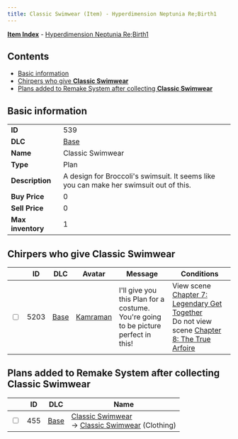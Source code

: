 ```yaml
---
title: Classic Swimwear (Item) - Hyperdimension Neptunia Re;Birth1
---
```


[**Item Index**](/neptunia/rb1/item/index.html) - [Hyperdimension Neptunia Re;Birth1](/neptunia/rb1)

## Contents

- [Basic information](#basic-information)
- [Chirpers who give **Classic Swimwear**](#chirpers-who-give-classic-swimwear)
- [Plans added to Remake System after collecting **Classic Swimwear**](#plans-added-to-remake-system-after-collecting-classic-swimwear)
## Basic information

|   |   |
| -- | -- |
| **ID** | 539 |
| **DLC** | [Base](/neptunia/rb1/dlc/1-base.html) |
| **Name** | Classic Swimwear |
| **Type** | Plan |
| **Description** | A design for Broccoli's swimsuit. It seems like you can make her swimsuit out of this. |
| **Buy Price** | 0 |
| **Sell Price** | 0 |
| **Max inventory** | 1 |


## Chirpers who give **Classic Swimwear**

|    | ID | DLC | Avatar | Message | Conditions |
| -- | -- | --- | ------ | ------- | ---------- |
| <input type="checkbox" id="rb1-chirper-event-1-5203" class="trackbox" /> | 5203 | [Base](/neptunia/rb1/dlc/1-base.html) | [Kamraman](/neptunia/rb1/undefined/1-255-kamraman.html) | I'll give you this Plan for a costume.<br />You're going to be picture perfect in this! | View scene [Chapter 7: Legendary Get Together](/neptunia/rb1/scene/1-726-chapter-7-legendary-get-together.html)<br />Do not view scene [Chapter 8: The True Arfoire](/neptunia/rb1/scene/1-807-chapter-8-the-true-arfoire.html) |


## Plans added to Remake System after collecting **Classic Swimwear**

|    | ID | DLC | Name |
| -- | -- | --- | ---- |
| <input type="checkbox" id="rb1-remake-1-455" class="trackbox" /> | 455 | [Base](/neptunia/rb1/dlc/1-base.html) | [Classic Swimwear](/neptunia/rb1/remake/1-455-classic-swimwear.html)<br /> → [Classic Swimwear](/neptunia/rb1/item/1-2939-classic-swimwear.html) (Clothing) |
